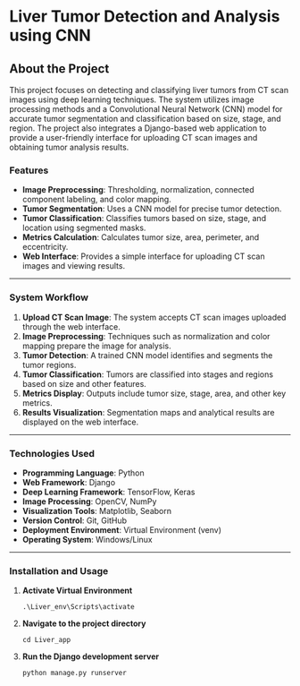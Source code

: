 # **Liver Tumor Detection and Analysis using CNN**

## **About the Project**  
This project focuses on detecting and classifying liver tumors from CT scan images using deep learning techniques. The system utilizes image processing methods and a Convolutional Neural Network (CNN) model for accurate tumor segmentation and classification based on size, stage, and region. The project also integrates a Django-based web application to provide a user-friendly interface for uploading CT scan images and obtaining tumor analysis results.

### **Features**  
- **Image Preprocessing**: Thresholding, normalization, connected component labeling, and color mapping.  
- **Tumor Segmentation**: Uses a CNN model for precise tumor detection.  
- **Tumor Classification**: Classifies tumors based on size, stage, and location using segmented masks.  
- **Metrics Calculation**: Calculates tumor size, area, perimeter, and eccentricity.  
- **Web Interface**: Provides a simple interface for uploading CT scan images and viewing results.  

---
### **System Workflow**  
1. **Upload CT Scan Image**: The system accepts CT scan images uploaded through the web interface.  
2. **Image Preprocessing**: Techniques such as normalization and color mapping prepare the image for analysis.  
3. **Tumor Detection**: A trained CNN model identifies and segments the tumor regions.  
4. **Tumor Classification**: Tumors are classified into stages and regions based on size and other features.  
5. **Metrics Display**: Outputs include tumor size, stage, area, and other key metrics.  
6. **Results Visualization**: Segmentation maps and analytical results are displayed on the web interface.

---
### **Technologies Used**

- **Programming Language**: Python  
- **Web Framework**: Django  
- **Deep Learning Framework**: TensorFlow, Keras  
- **Image Processing**: OpenCV, NumPy  
- **Visualization Tools**: Matplotlib, Seaborn  
- **Version Control**: Git, GitHub  
- **Deployment Environment**: Virtual Environment (venv)  
- **Operating System**: Windows/Linux  
---

### **Installation and Usage**  

1. **Activate Virtual Environment**  
   ``` 
   .\Liver_env\Scripts\activate
      ``` 
2. **Navigate to the project directory**
      ```
   cd Liver_app
   ``` 
3. **Run the Django development server**
      ```
   python manage.py runserver
